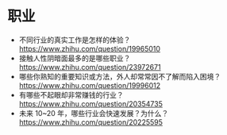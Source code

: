# 职业

- 不同行业的真实工作是怎样的体验？ https://www.zhihu.com/question/19965010
- 接触人性阴暗面最多的是哪些职业？ https://www.zhihu.com/question/23972671
- 哪些你熟知的重要知识或方法，外人却常常因不了解而陷入困境？ https://www.zhihu.com/question/19996012
- 有哪些不起眼却非常赚钱的行业？https://www.zhihu.com/question/20354735
- 未来 10~20 年，哪些行业会快速发展？为什么？https://www.zhihu.com/question/20225595